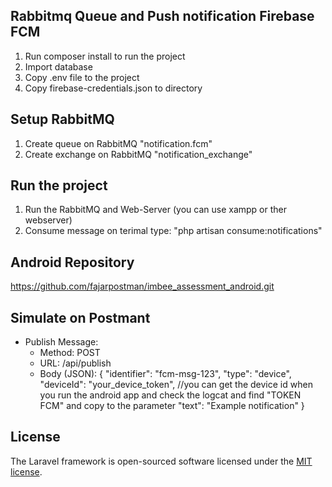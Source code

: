 ## Rabbitmq Queue and Push notification Firebase FCM

1. Run composer install to run the project
2. Import database
3. Copy .env file to the project
4. Copy firebase-credentials.json to directory

## Setup RabbitMQ
1. Create queue on RabbitMQ "notification.fcm"
2. Create exchange on RabbitMQ "notification_exchange"

## Run the project
1. Run the RabbitMQ and Web-Server (you can use xampp or ther webserver)
2. Consume message on terimal type: "php artisan consume:notifications"

## Android Repository
https://github.com/fajarpostman/imbee_assessment_android.git

## Simulate on Postmant
- Publish Message:
    - Method: POST
    - URL: /api/publish
    - Body (JSON):
    {
        "identifier": "fcm-msg-123",
        "type": "device",
        "deviceId": "your_device_token", //you can get the device id when you run the android app and check the logcat and find "TOKEN FCM" and copy to the parameter
        "text": "Example notification"
    }   

## License

The Laravel framework is open-sourced software licensed under the [MIT license](https://opensource.org/licenses/MIT).
